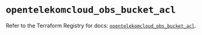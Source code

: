 # `opentelekomcloud_obs_bucket_acl`

Refer to the Terraform Registry for docs: [`opentelekomcloud_obs_bucket_acl`](https://registry.terraform.io/providers/opentelekomcloud/opentelekomcloud/1.36.39/docs/resources/obs_bucket_acl).
